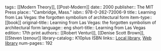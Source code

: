 tags:: [[Modern Theory]], [[Post-Modern]]
date:: 2000
publisher:: The MIT Press
place:: "Cambridge, Mass."
isbn:: 978-0-262-72006-9
title:: Learning from Las Vegas: the forgotten symbolism of architectural form
item-type:: [[book]]
original-title:: Learning from Las Vegas: the forgotten symbolism of architectural form
language:: eng
short-title:: Learning from Las Vegas
edition:: 17th print
authors:: [[Robert Venturi]], [[Denise Scott Brown]], [[Steven Izenour]]
library-catalog:: K10plus ISBN
links:: [Local library](zotero://select/library/items/JNH6YLVY), [Web library](https://www.zotero.org/users/12626126/items/JNH6YLVY)
num-pages:: 192

